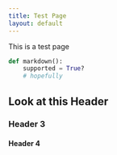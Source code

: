 ```yaml
---
title: Test Page
layout: default
---
```


This is a test page

```python
def markdown():
    supported = True?
    # hopefully
```

## Look at this Header

### Header 3

#### Header 4
